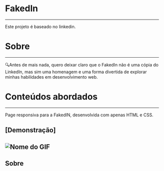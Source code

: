 # FakedIn
---
Este projeto é baseado no linkedin.

# Sobre
---
🔍Antes de mais nada, quero deixar claro que o FakedIn não é uma cópia do LinkedIn, mas sim uma homenagem e uma forma divertida de explorar minhas habilidades em desenvolvimento web.

# Conteúdos abordados
---
Page responsiva para a FakedIN, desenvolvida com apenas HTML e CSS.

[Demonstração]
---
![Nome do GIF](github-gif/FakedIn-rapido.gif)
---
## Sobre
